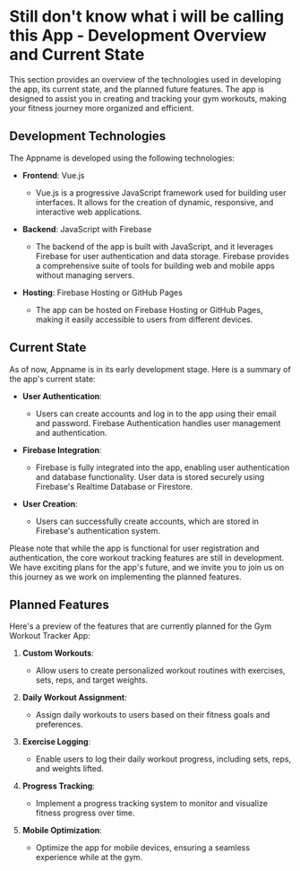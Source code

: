 # Still don't know what i will be calling this App - Development Overview and Current State

This section provides an overview of the technologies used in developing the app, its current state, and the planned future features. The app is designed to assist you in creating and tracking your gym workouts, making your fitness journey more organized and efficient.

## Development Technologies

The Appname is developed using the following technologies:

- **Frontend**: Vue.js
  - Vue.js is a progressive JavaScript framework used for building user interfaces. It allows for the creation of dynamic, responsive, and interactive web applications.

- **Backend**: JavaScript with Firebase
  - The backend of the app is built with JavaScript, and it leverages Firebase for user authentication and data storage. Firebase provides a comprehensive suite of tools for building web and mobile apps without managing servers.

- **Hosting**: Firebase Hosting or GitHub Pages
  - The app can be hosted on Firebase Hosting or GitHub Pages, making it easily accessible to users from different devices.

## Current State

As of now, Appname is in its early development stage. Here is a summary of the app's current state:

- **User Authentication**:
  - Users can create accounts and log in to the app using their email and password. Firebase Authentication handles user management and authentication.

- **Firebase Integration**:
  - Firebase is fully integrated into the app, enabling user authentication and database functionality. User data is stored securely using Firebase's Realtime Database or Firestore.

- **User Creation**:
  - Users can successfully create accounts, which are stored in Firebase's authentication system.

Please note that while the app is functional for user registration and authentication, the core workout tracking features are still in development. We have exciting plans for the app's future, and we invite you to join us on this journey as we work on implementing the planned features.

## Planned Features

Here's a preview of the features that are currently planned for the Gym Workout Tracker App:

1. **Custom Workouts**:
   - Allow users to create personalized workout routines with exercises, sets, reps, and target weights.

2. **Daily Workout Assignment**:
   - Assign daily workouts to users based on their fitness goals and preferences.

3. **Exercise Logging**:
   - Enable users to log their daily workout progress, including sets, reps, and weights lifted.

4. **Progress Tracking**:
   - Implement a progress tracking system to monitor and visualize fitness progress over time.

5. **Mobile Optimization**:
   - Optimize the app for mobile devices, ensuring a seamless experience while at the gym.
